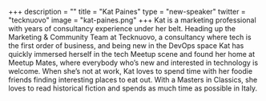 +++
description = ""
title = "Kat Paines"
type = "new-speaker"
twitter = "tecknuovo"
image = "kat-paines.png"
+++
Kat is a marketing professional with years of consultancy experience under her
belt. Heading up the Marketing & Community Team at Tecknuovo, a consultancy
where tech is the first order of business, and being new in the DevOps space
Kat has quickly immersed herself in the tech Meetup scene and found her home at
Meetup Mates, where everybody who’s new and interested in technology is
welcome. When she’s not at work, Kat loves to spend time with her foodie
friends finding interesting places to eat out. With a Masters in Classics, she
loves to read historical fiction and spends as much time as possible in Italy.